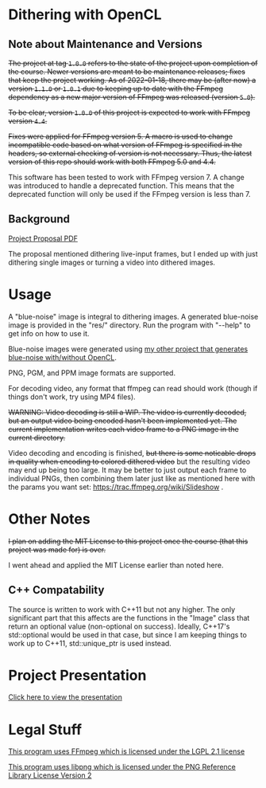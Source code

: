 # Dithering with OpenCL

## Note about Maintenance and Versions

~~The project at tag `1.0.0` refers to the state of the project upon completion
of the course. Newer versions are meant to be maintenance releases; fixes that
keep the project working. As of 2022-01-18, there may be (after now) a version
`1.1.0` or `1.0.1` due to keeping up to date with the FFmpeg dependency as a new
major version of FFmpeg was released (version `5.0`).~~

~~To be clear, version `1.0.0` of this project is expected to work with FFmpeg
version `4.4`.~~

~~Fixes were applied for FFmpeg version 5. A macro is used to change incompatible
code based on what version of FFmpeg is specified in the headers, so external
checking of version is not necessary. Thus, the latest version of this repo
should work with both FFmpeg 5.0 and 4.4.~~

This software has been tested to work with FFmpeg version 7. A change was
introduced to handle a deprecated function. This means that the deprecated
function will only be used if the FFmpeg version is less than 7.

## Background

[Project Proposal PDF](https://seodisparate.com/static/uploads/EN605.617.81.FA21_ProjectProposal.pdf)

The proposal mentioned dithering live-input frames, but I ended up with just
dithering single images or turning a video into dithered images.

# Usage

A "blue-noise" image is integral to dithering images. A generated blue-noise
image is provided in the "res/" directory. Run the program with "--help" to get
info on how to use it.

Blue-noise images were generated using [my other project that generates
blue-noise with/without OpenCL](https://git.seodisparate.com/stephenseo/blue_noise_generation).

PNG, PGM, and PPM image formats are supported.

For decoding video, any format that ffmpeg can read should work (though if
things don't work, try using MP4 files).

~~WARNING: Video decoding is still a WIP. The video is currently decoded, but an
output video being encoded hasn't been implemented yet. The current
implementation writes each video frame to a PNG image in the current
directory.~~

Video decoding and encoding is finished, ~~but there is some noticable drops in
quality when encoding to colored dithered video~~ but the resulting video may
end up being too large. It may be better to just output each frame to individual
PNGs, then combining them later just like as mentioned here with the params you
want set: https://trac.ffmpeg.org/wiki/Slideshow .

# Other Notes

~~I plan on adding the MIT License to this project once the course (that this
project was made for) is over.~~

I went ahead and applied the MIT License earlier than noted here.

## C++ Compatability

The source is written to work with C++11 but not any higher. The only
significant part that this affects are the functions in the "Image" class that
return an optional value (non-optional on success). Ideally, C++17's
std::optional would be used in that case, but since I am keeping things to work
up to C++11, std::unique\_ptr is used instead.

# Project Presentation

[Click here to view the presentation](https://igpup.seodisparate.com/posts/project_presentation/)

# Legal Stuff

[This program uses FFmpeg which is licensed under the LGPL 2.1 license](https://ffmpeg.org/legal.html)

[This program uses libpng which is licensed under the PNG Reference Library License Version 2](http://www.libpng.org/pub/png/src/libpng-LICENSE.txt)
